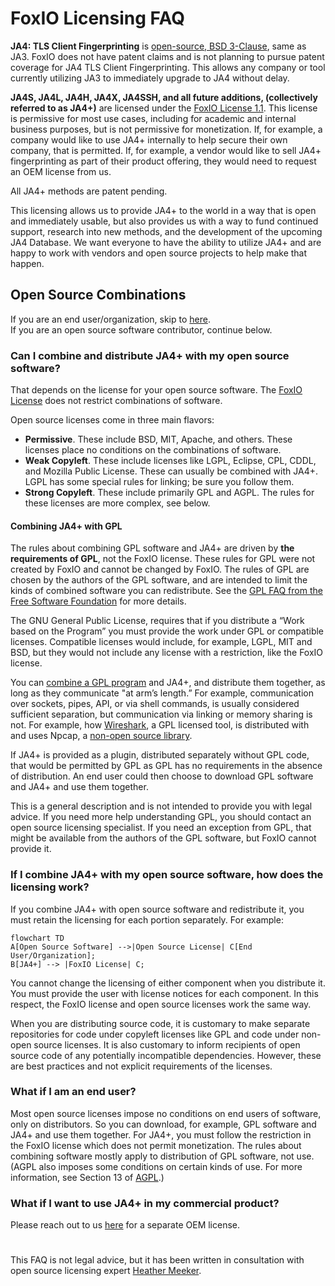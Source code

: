 # FoxIO Licensing FAQ 

__JA4: TLS Client Fingerprinting__ is [open-source, BSD 3-Clause](https://github.com/FoxIO-LLC/ja4/blob/main/LICENSE-JA4), same as JA3. FoxIO does not have patent claims and is not planning to pursue patent coverage for JA4 TLS Client Fingerprinting. This allows any company or tool currently utilizing JA3 to immediately upgrade to JA4 without delay.

__JA4S, JA4L, JA4H, JA4X, JA4SSH, and all future additions, (collectively referred to as JA4+)__ are licensed under the [FoxIO License 1.1](https://github.com/FoxIO-LLC/ja4/blob/main/LICENSE). This license is permissive for most use cases, including for academic and internal business purposes, but is not permissive for monetization. If, for example, a company would like to use JA4+ internally to help secure their own company, that is permitted. If, for example, a vendor would like to sell JA4+ fingerprinting as part of their product offering, they would need to request an OEM license from us.

All JA4+ methods are patent pending.

This licensing allows us to provide JA4+ to the world in a way that is open and immediately usable, but also provides us with a way to fund continued support, research into new methods, and the development of the upcoming JA4 Database. We want everyone to have the ability to utilize JA4+ and are happy to work with vendors and open source projects to help make that happen.

## Open Source Combinations

If you are an end user/organization, skip to [here](https://github.com/FoxIO-LLC/ja4/blob/main/License%20FAQ.md#what-if-i-am-an-end-user).  
If you are an open source software contributor, continue below.

### Can I combine and distribute JA4+ with my open source software?

That depends on the license for your open source software. The [FoxIO License](https://github.com/FoxIO-LLC/ja4/blob/main/LICENSE) does not restrict combinations of software. 

Open source licenses come in three main flavors: 

- __Permissive__. These include BSD, MIT, Apache, and others. These licenses place no conditions on the combinations of software.
- __Weak Copyleft__. These include licenses like LGPL, Eclipse, CPL, CDDL, and Mozilla Public License. These can usually be combined with JA4+. LGPL has some special rules for linking; be sure you follow them.
- __Strong Copyleft__. These include primarily GPL and AGPL. The rules for these licenses are more complex, see below.

#### Combining JA4+ with GPL

The rules about combining GPL software and JA4+ are driven by __the requirements of GPL__, not the FoxIO license. These rules for GPL were not created by FoxIO and cannot be changed by FoxIO. The rules of GPL are chosen by the authors of the GPL software, and are intended to limit the kinds of combined software you can redistribute. See the [GPL FAQ from the Free Software Foundation](https://www.gnu.org/licenses/old-licenses/gpl-2.0-faq.html) for more details. 

The GNU General Public License, requires that if you distribute a “Work based on the Program” you must provide the work under GPL or compatible licenses. Compatible licenses would include, for example, LGPL, MIT and BSD, but they would not include any license with a restriction, like the FoxIO license.

You can [combine a GPL program](https://www.gnu.org/licenses/old-licenses/gpl-2.0-faq.html#LinkingWithGPL) and JA4+, and distribute them together, as long as they communicate "at arm’s length.” For example, communication over sockets, pipes, API, or via shell commands, is usually considered sufficient separation, but communication via linking or memory sharing is not. For example, how [Wireshark](https://www.wireshark.org/), a GPL licensed tool, is distributed with and uses Npcap, a [non-open source library](https://raw.githubusercontent.com/nmap/npcap/master/LICENSE).

If JA4+ is provided as a plugin, distributed separately without GPL code, that would be permitted by GPL as GPL has no requirements in the absence of distribution. An end user could then choose to download GPL software and JA4+ and use them together.

This is a general description and is not intended to provide you with legal advice. If you need more help understanding GPL, you should contact an open source licensing specialist. If you need an exception from GPL, that might be available from the authors of the GPL software, but FoxIO cannot provide it.

### If I combine JA4+ with my open source software, how does the licensing work?

If you combine JA4+ with open source software and redistribute it, you must retain the licensing for each portion separately. For example:

```mermaid
flowchart TD
A[Open Source Software] -->|Open Source License| C[End User/Organization];
B[JA4+] --> |FoxIO License| C;
```

You cannot change the licensing of either component when you distribute it. You must provide the user with license notices for each component. In this respect, the FoxIO license and open source licenses work the same way.

When you are distributing source code, it is customary to make separate repositories for code under copyleft licenses like GPL and code under non-open source licenses. It is also customary to inform recipients of open source code of any potentially incompatible dependencies. However, these are best practices and not explicit requirements of the licenses.

### What if I am an end user?

Most open source licenses impose no conditions on end users of software, only on distributors. So you can download, for example, GPL software and JA4+ and use them together. For JA4+, you must follow the restriction in the FoxIO license which does not permit monetization. The rules about combining software mostly apply to distribution of GPL software, not use. (AGPL also imposes some conditions on certain kinds of use. For more information, see Section 13 of [AGPL](https://www.gnu.org/licenses/agpl-3.0.en.html).)

### What if I want to use JA4+ in my commercial product?

Please reach out to us [here](https://www.fox-io.com/) for a separate OEM license.

#

This FAQ is not legal advice, but it has been written in consultation with open source licensing expert [Heather Meeker](https://www.linkedin.com/in/heathermeeker/).
